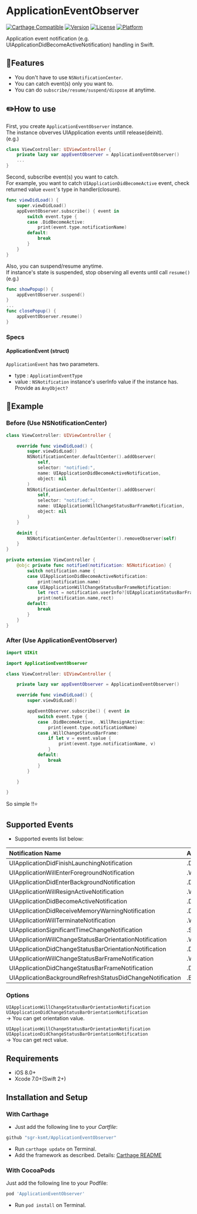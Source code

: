 # ApplicationEventObserver

[![Carthage Compatible](https://img.shields.io/badge/Carthage-compatible-4BC51D.svg?style=flat)](https://github.com/Carthage/Carthage)
[![Version](https://img.shields.io/cocoapods/v/ApplicationEventObserver.svg?style=flat)](http://cocoapods.org/pods/ApplicationEventObserver)
[![License](https://img.shields.io/cocoapods/l/ApplicationEventObserver.svg?style=flat)](http://cocoapods.org/pods/ApplicationEventObserver)
[![Platform](https://img.shields.io/cocoapods/p/ApplicationEventObserver.svg?style=flat)](http://cocoapods.org/pods/ApplicationEventObserver)

Application event notification (e.g. UIApplicationDidBecomeActiveNotification) handling in Swift.

## :tada:Features
- You don't have to use `NSNotificationCenter`.
- You can catch event(s) only you want to.
- You can do `subscribe/resume/suspend/dispose` at anytime.

## :pencil2:How to use

First, you create `ApplicationEventObserver` instance.<br />
The instance obverves UIApplication events untill release(deinit).<br />
(e.g.)

```swift
class ViewController: UIViewController {
    private lazy var appEventObserver = ApplicationEventObserver()
    ...
}
```

Second, subscribe event(s) you want to catch.<br />
For example, you want to catch `UIApplicationDidBecomeActive` event,
check returned value `event`'s type in handler(closure).

```swift
func viewDidLoad() {
    super.viewDidLoad()
    appEventObserver.subscribe() { event in
        switch event.type {
        case .DidBecomeActive:
            print(event.type.notificationName)
        default:
            break
        }
    }
}
```

Also, you can suspend/resume anytime. <br />
If instance's state is suspended, stop observing all events until call `resume()` <br />
(e.g.)

```swift
func showPopup() {
    appEventObserver.suspend()
}
...
func closePopup() {
    appEventObserver.resume()
}
```

### Specs

#### ApplicationEvent (struct)
`ApplicationEvent` has two parameters.
- type : `ApplicationEventType`
- value : `NSNotification` instance's userInfo value if the instance has. Provide as `AnyObject?`

## :pushpin:Example

### Before (Use NSNotificationCenter)

```swift
class ViewController: UIViewController {

    override func viewDidLoad() {
        super.viewDidLoad()
        NSNotificationCenter.defaultCenter().addObserver(
            self,
            selector: "notified:",
            name: UIApplicationDidBecomeActiveNotification,
            object: nil
        )
        NSNotificationCenter.defaultCenter().addObserver(
            self,
            selector: "notified:",
            name: UIApplicationWillChangeStatusBarFrameNotification,
            object: nil
        )
    }

    deinit {
        NSNotificationCenter.defaultCenter().removeObserver(self)
    }
}

private extension ViewController {
    @objc private func notified(notification: NSNotification) {
        switch notification.name {
        case UIApplicationDidBecomeActiveNotification:
            print(notification.name)
        case UIApplicationWillChangeStatusBarFrameNotification:
            let rect = notification.userInfo?[UIApplicationStatusBarFrameUserInfoKey]
            print(notification.name,rect)
        default:
            break
        }
    }
}
```

### After (Use ApplicationEventObserver)

```swift
import UIKit

import ApplicationEventObserver

class ViewController: UIViewController {

    private lazy var appEventObserver = ApplicationEventObserver()

    override func viewDidLoad() {
        super.viewDidLoad()

        appEventObserver.subscribe() { event in
            switch event.type {
            case .DidBecomeActive, .WillResignActive:
                print(event.type.notificationName)
            case .WillChangeStatusBarFrame:
                if let v = event.value {
                    print(event.type.notificationName, v)
                }
            default:
                break
            }
        }

    }

}
```

So simple !!:star:

## Supported Events
- Supported events list below:

| Notification Name                                         | ApplicationEventType              |
|:----------------------------------------------------------|:----------------------------------|
| UIApplicationDidFinishLaunchingNotification               | .DidFinishLaunching               |
| UIApplicationWillEnterForegroundNotification              | .WillEnterForeground              |
| UIApplicationDidEnterBackgroundNotification               | .DidEnterBackground,              |
| UIApplicationWillResignActiveNotification                 | .WillResignActive,                |
| UIApplicationDidBecomeActiveNotification                  | .DidBecomeActive,                 |
| UIApplicationDidReceiveMemoryWarningNotification          | .DidReceiveMemoryWarning,         |
| UIApplicationWillTerminateNotification                    | .WillTerminate,                   |
| UIApplicationSignificantTimeChangeNotification            | .SignificantTimeChange,           |
| UIApplicationWillChangeStatusBarOrientationNotification   | .WillChangeStatusBarOrientation,  |
| UIApplicationDidChangeStatusBarOrientationNotification    | .DidChangeStatusBarOrientation,   |
| UIApplicationWillChangeStatusBarFrameNotification         | .WillChangeStatusBarFrame         |
| UIApplicationDidChangeStatusBarFrameNotification          | .DidChangeStatusBarFrame          |
| UIApplicationBackgroundRefreshStatusDidChangeNotification | .BackgroundRefreshStatusDidChange |

### Options

`UIApplicationWillChangeStatusBarOrientationNotification` <br />
`UIApplicationDidChangeStatusBarOrientationNotification` <br />
→ You can get orientation value.

`UIApplicationWillChangeStatusBarOrientationNotification` <br />
`UIApplicationDidChangeStatusBarOrientationNotification` <br />
→ You can get rect value.

## Requirements
- iOS 8.0+
- Xcode 7.0+(Swift 2+)

## Installation and Setup

### With Carthage
- Just add the following line to your *Cartfile*:

```ruby
github "sgr-ksmt/ApplicationEventObserver"
```

- Run `carthage update` on Terminal.
- Add the framework as described. Details: [Carthage README](https://github.com/Carthage/Carthage#adding-frameworks-to-an-application)

### With CocoaPods
Just add the following line to your Podfile:

```ruby
pod 'ApplicationEventObserver'
```

- Run `pod install` on Terminal.